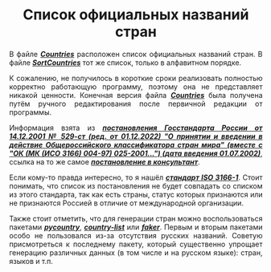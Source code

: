 <div align="center">

# Список официальных названий стран
</div>

<div align="justify">

В файле [***Countries***](txt/countries.txt) расположен список официальных названий стран. В файле [***SortCountries***](txt/sort_countries.txt) тот же список, только в алфавитном порядке.

К сожалению, не получилось в короткие сроки реализовать полностью корректно работающую программу, поэтому она не представляет никакой ценности. Конечная версия файла [***Countries***](txt/countries.txt) была получена путём ручного редактирования после первичной редакции от программы.

Информация взята из [***постановления Госстандарта России от 14.12.2001 № 529-ст (ред. от 01.12.2022) "О принятии и введении в действие Общероссийского классификатора стран мира" (вместе с "ОК (МК (ИСО 3166) 004-97) 025-2001...") (дата введения 01.07.2002)***](https://legalacts.ru/doc/postanovlenie-gosstandarta-rf-ot-14122001-n-529-st/), ссылка на то же самое [***постановление в консультант***](https://www.consultant.ru/document/cons_doc_LAW_34516/).

Если кому-то правда интересно, то я нашёл [***стандарт ISO 3166-1***](https://www.iso.org/obp/ui/#search/code/). Стоит понимать, что список из постановления не будет совпадать со списком из этого стандарта, так как есть страны, статус которых признаются или не признаются Россией в отличие от международной организации.

Также стоит отметить, что для генерации стран можно воспользоваться пакетами [***pycountry***](https://pypi.org/project/pycountry/), [***country-list***](https://pypi.org/project/country-list/) или [***faker***](https://faker.readthedocs.io/en/master/providers/faker.providers.address.html#faker.providers.address.Provider.country). Первым и вторым пакетами особо не пользовался из-за отсутствия русских названий. Советую присмотреться к последнему пакету, который существенно упрощает генерацию различных данных (в том числе и на русском языке): стран, языков и т.п.

</div>
